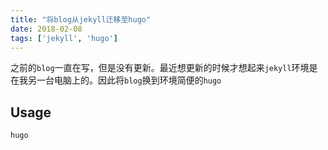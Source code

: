 ```yaml
---
title: "将blog从jekyll迁移至hugo"
date: 2018-02-08
tags: ['jekyll', 'hugo']
---
```


之前的`blog`一直在写，但是没有更新。最近想更新的时候才想起来`jekyll`环境是在我另一台电脑上的。因此将`blog`换到环境简便的`hugo`

## Usage
```sh
hugo
```